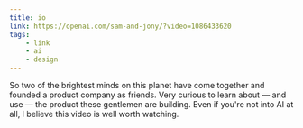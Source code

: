 ```yaml
---
title: io
link: https://openai.com/sam-and-jony/?video=1086433620
tags: 
    - link
    - ai
    - design
---
```

 
So two of the brightest minds on this planet have come together and founded a product company as friends. Very curious to learn about — and use — the product these gentlemen are building. Even if you're not into AI at all, I believe this video is well worth watching.